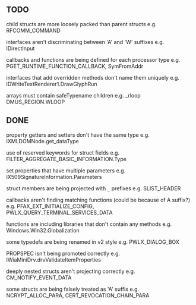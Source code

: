## TODO

child structs are more loosely packed than parent structs
e.g. RFCOMM_COMMAND

interfaces aren't discriminating between 'A' and 'W' suffixes
e.g. IDirectInput

callbacks and functions are being defined for each processor type
e.g. PGET_RUNTIME_FUNCTION_CALLBACK, SymFromAddr

interfaces that add overridden methods don't name them uniquely
e.g. IDWriteTextRenderer1.DrawGlyphRun

arrays must contain safeTypename children
e.g. _rloop DMUS_REGION.WLOOP

## DONE

property getters and setters don't have the same type
e.g. IXMLDOMNode.get_dataType

use of reserved keywords for struct fields
e.g. FILTER_AGGREGATE_BASIC_INFORMATION.Type

set properties that have multiple parameters
e.g. IX509SignatureInformation.Parameters

struct members are being projected with `_` prefixes
e.g. SLIST_HEADER

callbacks aren't finding matching functions (could be because of A suffix?)
e.g. PFAX_EXT_INITIALIZE_CONFIG, PWLX_QUERY_TERMINAL_SERVICES_DATA

functions are including libraries that don't contain any methods
e.g. Windows.Win32.Globalization

some typedefs are being renamed in v2 style
e.g. PWLX_DIALOG_BOX

PROPSPEC isn't being promoted correctly
e.g. IWiaMiniDrv.drvValidateItemProperties

deeply nested structs aren't projecting correctly
e.g. CM_NOTIFY_EVENT_DATA

some structs are being falsely treated as 'A' suffix
e.g. NCRYPT_ALLOC_PARA, CERT_REVOCATION_CHAIN_PARA
